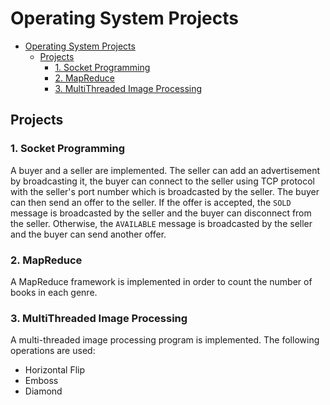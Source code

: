 # Operating System Projects

- [Operating System Projects](#operating-system-projects)
  - [Projects](#projects)
    - [1. Socket Programming](#1-socket-programming)
    - [2. MapReduce](#2-mapreduce)
    - [3. MultiThreaded Image Processing](#3-multithreaded-image-processing)

## Projects

### 1. Socket Programming

A buyer and a seller are implemented. The seller can add an advertisement by broadcasting it, the buyer can connect to the seller using TCP protocol with the seller's port number which is broadcasted by the seller. The buyer can then send an offer to the seller. If the offer is accepted, the `SOLD` message is broadcasted by the seller and the buyer can disconnect from the seller. Otherwise, the `AVAILABLE` message is broadcasted by the seller and the buyer can send another offer.

### 2. MapReduce

A MapReduce framework is implemented in order to count the number of books in each genre.

### 3. MultiThreaded Image Processing

A multi-threaded image processing program is implemented. The following operations are used:

- Horizontal Flip
- Emboss
- Diamond